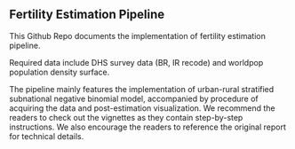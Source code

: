 ## Fertility Estimation Pipeline

This Github Repo documents the implementation of fertility estimation pipeline.

Required data include DHS survey data (BR, IR recode) and worldpop population density surface.

The pipeline mainly features the implementation of urban-rural stratified subnational negative binomial model, accompanied by procedure of acquiring the data and post-estimation visualization. We recommend the readers to check out the vignettes as they contain step-by-step instructions. We also encourage the readers to reference the original report for technical details.  

